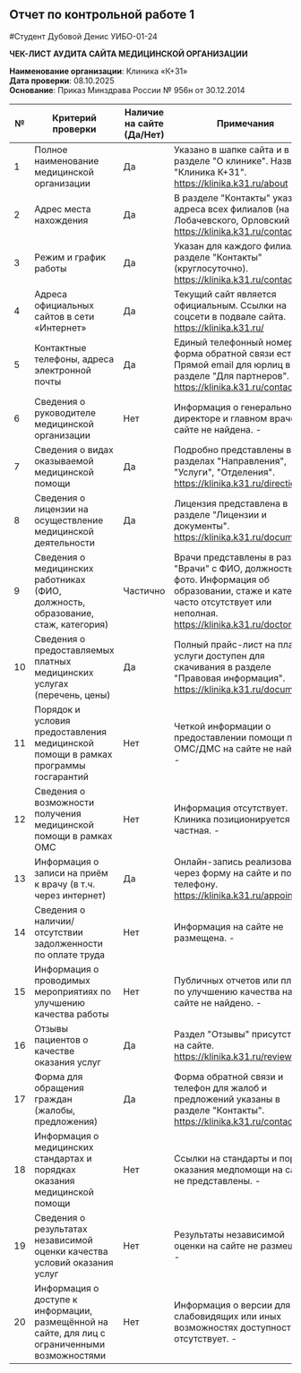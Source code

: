 ## Отчет по контрольной работе 1
#Студент Дубовой Денис УИБО-01-24

__ЧЕК-ЛИСТ АУДИТА САЙТА МЕДИЦИНСКОЙ ОРГАНИЗАЦИИ__

__Наименование организации__: Клиника «К+31»  
__Дата проверки__: 08.10.2025  
__Основание__: Приказ Минздрава России № 956н от 30.12.2014  

|№|Критерий проверки|Наличие на сайте (Да/Нет)|Примечания|
|------|-----|----|---|
|1|Полное наименование медицинской организации|Да|Указано в шапке сайта и в разделе "О клинике". Название: "Клиника К+31". https://klinika.k31.ru/about|
|2|Адрес места нахождения|Да|В разделе "Контакты" указаны адреса всех филиалов (на Лобачевского, Орловский пер.). https://klinika.k31.ru/contacts|
|3|Режим и график работы|Да|Указан для каждого филиала в разделе "Контакты" (круглосуточно). https://klinika.k31.ru/contacts|
|4|Адреса официальных сайтов в сети «Интернет»|Да|Текущий сайт является официальным. Ссылки на соцсети в подвале сайта. https://klinika.k31.ru/|
|5|Контактные телефоны, адреса электронной почты|Да|Единый телефонный номер и форма обратной связи есть. Прямой email для юрлиц в разделе "Для партнеров". https://klinika.k31.ru/contacts|
|6|Сведения о руководителе медицинской организации|Нет|Информация о генеральном директоре и главном враче на сайте не найдена. -|
|7|Сведения о видах оказываемой медицинской помощи|Да|Подробно представлены в разделах "Направления", "Услуги", "Отделения". https://klinika.k31.ru/directions|
|8|Сведения о лицензии на осуществление медицинской деятельности|Да|Лицензия представлена в разделе "Лицензии и документы". https://klinika.k31.ru/documents|
|9|Сведения о медицинских работниках (ФИО, должность, образование, стаж, категория)|Частично|Врачи представлены в разделе "Врачи" с ФИО, должностью, фото. Информация об образовании, стаже и категории часто отсутствует или неполная. https://klinika.k31.ru/doctors|
|10|Сведения о предоставляемых платных медицинских услугах (перечень, цены)|Да|Полный прайс-лист на платные услуги доступен для скачивания в разделе "Правовая информация". https://klinika.k31.ru/documents|
|11|Порядок и условия предоставления медицинской помощи в рамках программы госгарантий|Нет|Четкой информации о предоставлении помощи по ОМС/ДМС на сайте не найдено. -|
|12|Сведения о возможности получения медицинской помощи в рамках ОМС|Нет|Информация отсутствует. Клиника позиционируется как частная. -|
|13|Информация о записи на приём к врачу (в т.ч. через интернет)|Да|Онлайн-запись реализована через форму на сайте и по телефону. https://klinika.k31.ru/appointment|
|14|Сведения о наличии/отсутствии задолженности по оплате труда|Нет|Информация на сайте не размещена. -|
|15|Информация о проводимых мероприятиях по улучшению качества работы|Нет|Публичных отчетов или планов по улучшению качества на сайте не найдено. -|
|16|Отзывы пациентов о качестве оказания услуг|Да|Раздел "Отзывы" присутствует на сайте. https://klinika.k31.ru/reviews|
|17|Форма для обращения граждан (жалобы, предложения)|Да|Форма обратной связи и телефон для жалоб и предложений указаны в разделе "Контакты". https://klinika.k31.ru/contacts|
|18|Информация о медицинских стандартах и порядках оказания медицинской помощи|Нет|Ссылки на стандарты и порядки оказания медпомощи на сайте не представлены. -|
|19|Сведения о результатах независимой оценки качества условий оказания услуг|Нет|Результаты независимой оценки на сайте не размещены. -|
|20|Информация о доступе к информации, размещённой на сайте, для лиц с ограниченными возможностями|Нет|Информация о версии для слабовидящих или иных возможностях доступности отсутствует. -|
